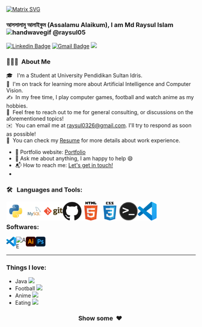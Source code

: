[![Matrix SVG](https://raw.githubusercontent.com/rodrigograca31/rodrigograca31/master/matrix.svg)](https://youtu.be/xvFZjo5PgG0?si=aj708gZnlhDxgvsy)
<!---

<!-- <h3>আসসালামু আলাইকুম (Assalamu Alaikum), I am Md Raysul Islam 👋 @raysul05</h3> -->
### আসসালামু আলাইকুম (Assalamu Alaikum), I am Md Raysul Islam <img alt="handwavegif" src="https://user-images.githubusercontent.com/39513876/112366216-8cfe7400-8cfe-11eb-8116-7d3dbae20e97.gif" width='40' align=""/> @raysul05
[![Linkedin Badge](https://img.shields.io/badge/-raysul5-blue?style=flat-square&logo=Linkedin&logoColor=white&link=https://www.linkedin.com/in/raysul5/)](https://www.linkedin.com/in/raysul5/)
[![Gmail Badge](https://img.shields.io/badge/-raysul0326@gmail.com-c14438?style=flat-square&logo=Gmail&logoColor=white&link=mailto:raysul0326@gmail.com)](mailto:raysul0326@gmail.com) 
<a href="https://instagram.com/raysul_5"><img src="https://img.shields.io/badge/-@raysul_5_-E4405F?style=flat&logo=Instagram&logoColor=white"/></a> &nbsp;
### 👨🏻‍💻 &nbsp;About Me
🎓 &nbsp; I'm a Student at University Pendidikan Sultan Idris. \
🌱 &nbsp;I'm on track for learning more about Artificial Intelligence and Computer Vision.\
✍️ &nbsp;In my free time, I play computer games, football and watch anime as my hobbies.\
💬 &nbsp;Feel free to reach out to me for general consulting, or discussions on the aforementioned topics!\
✉️ &nbsp;You can email me at raysul0326@gmail.com. I'll try to respond as soon as possible!\
📄 &nbsp;You can check my [Resume](https://drive.google.com/file/d/1KdgabQ-umIBNiVpa-EB-I8Z4dTwdWQXQ/view?usp=drive_link) for more details about work experience.

- 🎯 Portfolio website: [Portfolio](https://raysul05.github.io/)
- 💬 Ask me about anything, I am happy to help :smile:
-  📬 How to reach me: [Let's get in touch!][linkedin]
-  <!--[website]: -->
[linkedin]: https://www.linkedin.com/in/@raysul_5
###  🛠 &nbsp; Languages and Tools: 
<img align="left" alt="HTML5" width="50px" src="https://raw.githubusercontent.com/github/explore/80688e429a7d4ef2fca1e82350fe8e3517d3494d/topics/python/python.png" />
<img align="left" alt="MySQL" width="50px" src="https://raw.githubusercontent.com/github/explore/80688e429a7d4ef2fca1e82350fe8e3517d3494d/topics/mysql/mysql.png" />
<img align="left" alt="Git" width="50px" src="https://raw.githubusercontent.com/github/explore/80688e429a7d4ef2fca1e82350fe8e3517d3494d/topics/git/git.png" />
<img align="left" alt="GitHub" width="50px" src="https://raw.githubusercontent.com/github/explore/78df643247d429f6cc873026c0622819ad797942/topics/github/github.png"/>
<img align="left" alt="HTML5" width="50px" src="https://raw.githubusercontent.com/github/explore/80688e429a7d4ef2fca1e82350fe8e3517d3494d/topics/html/html.png" />
<img align="left" alt="CSS3" width="50px" src="https://raw.githubusercontent.com/github/explore/80688e429a7d4ef2fca1e82350fe8e3517d3494d/topics/css/css.png" />
<img align="left" alt="HTML5" width="50px" src="https://raw.githubusercontent.com/github/explore/80688e429a7d4ef2fca1e82350fe8e3517d3494d/topics/terminal/terminal.png" />
<img align="left" alt="Visual Studio Code" width="50px" src="https://raw.githubusercontent.com/github/explore/80688e429a7d4ef2fca1e82350fe8e3517d3494d/topics/visual-studio-code/visual-studio-code.png" />

<br>
<br>

### Softwares:

<img align="left" alt="Visual Studio Code" width="26px" src="https://raw.githubusercontent.com/github/explore/80688e429a7d4ef2fca1e82350fe8e3517d3494d/topics/visual-studio-code/visual-studio-code.png" />
<a href="https://adobe.com/products/aftereffects.htm" target="_blank"> <img align="left" alt="AE" width="26px" src="https://w7.pngwing.com/pngs/332/508/png-transparent-adobe-after-effects-macos-bigsur-icon-thumbnail.png"/> </a> 
<a href="https://www.adobe.com/in/products/illustrator.html" target="_blank"> <img align="left" alt="Illustrator" width="26px" src="https://github.com/Aakarsh-B/trying-repos/blob/master/illustrator.png?raw=true"/> </a> 
<a href="https://www.photoshop.com/en" target="_blank"> <img align="left" alt="Photoshop" width="26px" src="https://github.com/Aakarsh-B/trying-repos/blob/master/photoshop.png?raw=true"/> </a>


<br />
<br />

---

### Things I love:
- Java <img src="https://i.giphy.com/media/v1.Y2lkPTc5MGI3NjExNDdrNXMwcmRwY2hhbHRvc254YnFydWVudnJ1Z3B5NDBpdGtmbXM0eCZlcD12MV9pbnRlcm5hbF9naWZfYnlfaWQmY3Q9Zw/WYNPuf7UqQv6gKCyv9/giphy.gif" width="30">
- Football <img src="https://i.giphy.com/media/v1.Y2lkPTc5MGI3NjExajRvYTAwZ2doNGdibnFtMzV3d3pkN250enFqamFpeDd3dWhueTIyYiZlcD12MV9pbnRlcm5hbF9naWZfYnlfaWQmY3Q9Zw/qYxZiiuxQIiexrKqj3/giphy.gif" width="30">
- Anime <img src="https://i.giphy.com/media/v1.Y2lkPTc5MGI3NjExc2Vhb2xyeXAwMTNxdmRiNGM2NGJkMTFnbmZidzNtZWdsdzN5b29udyZlcD12MV9pbnRlcm5hbF9naWZfYnlfaWQmY3Q9Zw/GAAEtz4bz8yFyeUA6M/giphy.gif" width="50">
- Eating <img src="https://i.giphy.com/media/v1.Y2lkPTc5MGI3NjExZG1ucnRweDdoaGpxcWdyODZ4djRsY3h3MmJuYjJxdm9lc3UxMW5wdCZlcD12MV9pbnRlcm5hbF9naWZfYnlfaWQmY3Q9Zw/K4x1ZL36xWCf6/giphy.gif" width="35">

<h3 align="center">Show some &nbsp;❤️&nbsp;</h3>

